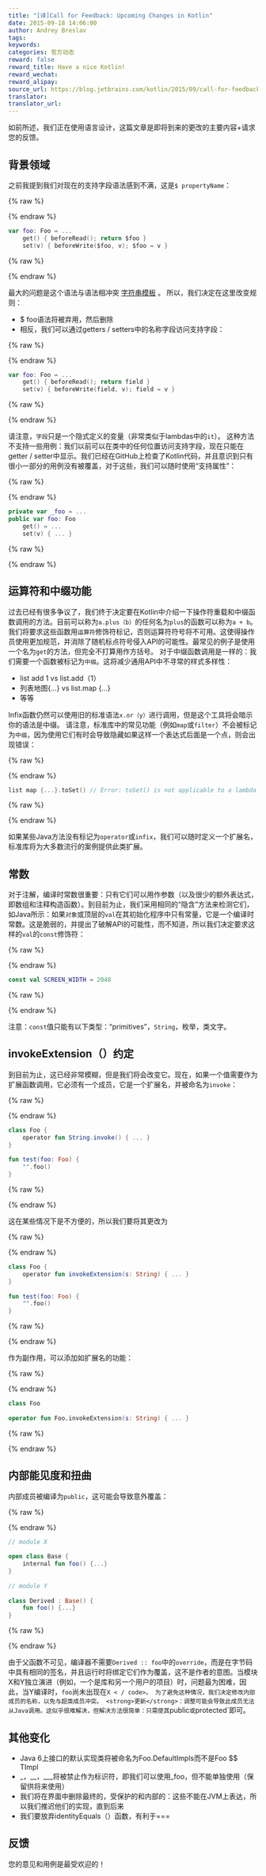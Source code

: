 ```yaml
---
title: "[译]Call for Feedback: Upcoming Changes in Kotlin"
date: 2015-09-18 14:06:00
author: Andrey Breslav
tags:
keywords:
categories: 官方动态
reward: false
reward_title: Have a nice Kotlin!
reward_wechat:
reward_alipay:
source_url: https://blog.jetbrains.com/kotlin/2015/09/call-for-feedback-upcoming-changes-in-kotlin/
translator:
translator_url:
---
```


如前所述，我们正在使用语言设计，这篇文章是即将到来的更改的主要内容+请求您的反馈。<span id =“more-2657”> </span>
## 背景领域

之前我提到我们对现在的支持字段语法感到不满，这是`$ propertyName`：

{% raw %}
<p></p>
{% endraw %}

```kotlin
var foo: Foo = ...
    get() { beforeRead(); return $foo }
    set(v) { beforeWrite($foo, v); $foo = v }
```

{% raw %}
<p></p>
{% endraw %}

最大的问题是这个语法与语法相冲突 [字符串模板](http://kotlinlang.org/docs/reference/basic-types.html#string-templates) 。
所以，我们决定在这里改变规则：

* $ foo语法将被弃用，然后删除
* 相反，我们可以通过getters / setters中的名称字段访问支持字段：


{% raw %}
<p></p>
{% endraw %}

```kotlin
var foo: Foo = ...
    get() { beforeRead(); return field }
    set(v) { beforeWrite(field, v); field = v }
```

{% raw %}
<p></p>
{% endraw %}

请注意，`字段`只是一个隐式定义的变量（非常类似于lambdas中的`it`）。
这种方法不支持一些用例：我们以前可以在类中的任何位置访问支持字段，现在只能在getter / setter中显示。我们已经在GitHub上检查了Kotlin代码，并且意识到只有很小一部分的用例没有被覆盖，对于这些，我们可以随时使用“支持属性”：

{% raw %}
<p></p>
{% endraw %}

```kotlin
private var _foo = ...
public var foo: Foo
    get() = ...
    set(v) { ... }
```

{% raw %}
<p></p>
{% endraw %}

## 运算符和中缀功能

过去已经有很多争议了，我们终于决定要在Kotlin中介绍一下操作符重载和中缀函数调用的方法。目前可以称为`a.plus（b）`的任何名为`plus`的函数可以称为`a + b`。我们将要求这些函数用`运算符`修饰符标记，否则运算符符号将不可用。这使得操作员使用更加规范，并消除了随机标点符号侵入API的可能性。最常见的例子是使用一个名为`get`的方法，但完全不打算用作方括号。
对于中缀函数调用是一样的：我们需要一个函数被标记为`中缀`。这将减少通用API中不寻常的样式多样性：

* list add 1 vs list.add（1）
* 列表地图{...} vs list.map {...}
* 等等

Infix函数仍然可以使用旧的标准语法`x.or（y）`进行调用，但是这个工具将会暗示你的语法是中缀。
请注意，标准库中的常见功能（例如`map`或`filter`）不会被标记为`中缀`，因为使用它们有时会导致隐藏如果这样一个表达式后面是一个点，则会出现错误：

{% raw %}
<p></p>
{% endraw %}

```kotlin
list map {...}.toSet() // Error: toSet() is not applicable to a lambda
```

{% raw %}
<p></p>
{% endraw %}

如果某些Java方法没有标记为`operator`或`infix`，我们可以随时定义一个扩展名，标准库将为大多数流行的案例提供此类扩展。
## 常数

对于注解，编译时常数很重要：只有它们可以用作参数（以及很少的额外表达式，即数组和注释构造函数）。到目前为止，我们采用相同的“隐含”方法来检测它们，如Java所示：如果`对象`或顶层的`val`在其初始化程序中只有常量，它是一个编译时常数。这是脆弱的，并提出了破解API的可能性，而不知道，所以我们决定要求这样的`val`的`const`修饰符：

{% raw %}
<p></p>
{% endraw %}

```kotlin
const val SCREEN_WIDTH = 2048
```

{% raw %}
<p></p>
{% endraw %}

注意：`const`值只能有以下类型：“primitives”，`String`，枚举，类文字。
## invokeExtension（）约定

到目前为止，这已经非常模糊，但是我们将会改变它。现在，如果一个值需要作为扩展函数调用，它必须有一个成员，它是一个扩展名，并被命名为`invoke`：

{% raw %}
<p></p>
{% endraw %}

```kotlin
class Foo {
    operator fun String.invoke() { ... }
}
 
fun test(foo: Foo) {
    "".foo()
}
```

{% raw %}
<p></p>
{% endraw %}

这在某些情况下是不方便的，所以我们要将其更改为

{% raw %}
<p></p>
{% endraw %}

```kotlin
class Foo {
    operator fun invokeExtension(s: String) { ... }
}
 
fun test(foo: Foo) {
    "".foo()
}
```

{% raw %}
<p></p>
{% endraw %}

作为副作用，可以添加如扩展名的功能：

{% raw %}
<p></p>
{% endraw %}

```kotlin
class Foo
 
operator fun Foo.invokeExtension(s: String) { ... }
```

{% raw %}
<p></p>
{% endraw %}

## 内部能见度和扭曲

内部成员被编译为`public`，这可能会导致意外覆盖：

{% raw %}
<p></p>
{% endraw %}

```kotlin
// module X
 
open class Base {
    internal fun foo() {...}
}
 
// module Y
 
class Derived : Base() {
    fun foo() {...}
}
```

{% raw %}
<p></p>
{% endraw %}

由于父函数不可见，编译器不需要`Derived :: foo`中的`override`，而是在字节码中具有相同的签名，并且运行时将绑定它们作为覆盖，这不是作者的意图。当模块X和Y独立演进（例如，一个是库和另一个用户的项目）时，问题最为困难，因此，当Y编译时，`foo`尚未出现在`X < / code>。
为了避免这种情况，我们决定修改内部成员的名称，以免与超类成员冲突。
<strong>更新</strong>：调整可能会导致此成员无法从Java调用。这似乎很难解决，但解决方法很简单：只需使其`public`或`protected`即可。
## 其他变化


* Java 6上接口的默认实现类将被命名为Foo.DefaultImpls而不是Foo $$ TImpl
* _，__，___将被禁止作为标识符，即我们可以使用_foo，但不能单独使用（保留供将来使用）
* 我们将在界面中删除最终的，受保护的和内部的：这些不能在JVM上表达，所以我们推迟他们的实现，直到后来
* 我们要放弃identityEquals（）函数，有利于===

## 反馈

您的意见和用例是最受欢迎的！

